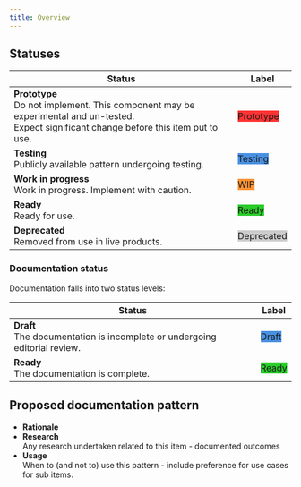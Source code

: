 ```yaml
---
title: Overview
---
```

## Statuses
| Status | Label |
|--------|-------|
| __Prototype__</br>Do not implement. This component may be experimental and un-tested.<br />Expect significant change before this item put to use. | <label class="Status-label" style="background-color: #FF3333; border-color: #FF3333;">Prototype</label> |
| __Testing__</br>Publicly available pattern undergoing testing.|<label class="Status-label" style="background-color: #4990E2; border-color: #4990E2;">Testing</label> |
| __Work in progress__</br>Work in progress. Implement with caution.| <label class="Status-label" style="background-color: #FF9233; border-color: #FF9233;">WIP</label> |
| __Ready__</br>Ready for use.| <label class="Status-label" style="background-color: #29CC29; border-color: #29CC29;">Ready</label> |
| __Deprecated__</br>Removed from use in live products.| <label class="Status-label" style="background-color: #CCCCCC; border-color: #29CC29;">Deprecated</label> |

### Documentation status
Documentation falls into two status levels:

| Status | Label |
|--------|-------|
| __Draft__</br>The documentation is incomplete or undergoing editorial review. | <label class="Status-label" style="background-color: #4990E2; border-color: #4990E2;">Draft</label> |
| __Ready__</br>The documentation is complete. | <label class="Status-label" style="background-color: #29CC29; border-color: #29CC29;">Ready</label> |

## Proposed documentation pattern
- __Rationale__<br />
- __Research__<br />
Any research undertaken related to this item - documented outcomes
- __Usage__<br />
When to (and not to) use this pattern - include preference for use cases for sub items.
